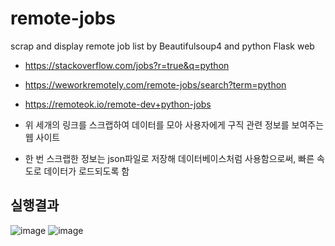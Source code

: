 # remote-jobs
scrap and display remote job list by Beautifulsoup4 and python Flask web

- https://stackoverflow.com/jobs?r=true&q=python
- https://weworkremotely.com/remote-jobs/search?term=python
- https://remoteok.io/remote-dev+python-jobs

- 위 세개의 링크를 스크랩하여 데이터를 모아 사용자에게 구직 관련 정보를 보여주는 웹 사이트
- 한 번 스크랩한 정보는 json파일로 저장해 데이터베이스처럼 사용함으로써, 빠른 속도로 데이터가 로드되도록 함

## 실행결과
![image](https://user-images.githubusercontent.com/32252093/107155062-a26f4700-69b9-11eb-8a48-49e8977f9e6a.png)
![image](https://user-images.githubusercontent.com/32252093/107155071-b2872680-69b9-11eb-9d73-fba2981e46dd.png)
